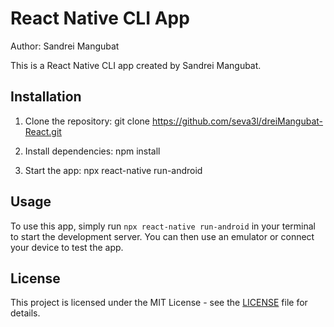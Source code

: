 # React Native CLI App

Author: Sandrei Mangubat

This is a React Native CLI app created by Sandrei Mangubat.

## Installation

1. Clone the repository:
git clone https://github.com/seva3l/dreiMangubat-React.git

2. Install dependencies:
npm install

3. Start the app:
npx react-native run-android


## Usage

To use this app, simply run `npx react-native run-android` in your terminal to start the development server. You can then use an emulator or connect your device to test the app.

## License

This project is licensed under the MIT License - see the [LICENSE](LICENSE) file for details.
